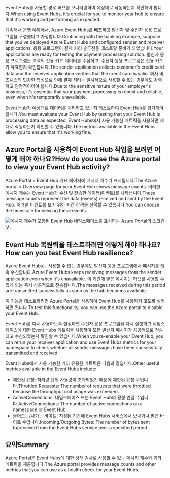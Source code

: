<span data-ttu-id="50bca-101">Event Hubs를 사용할 경우 허브를 모니터링하여 예상대로 작동하는지 확인해야 합니다.</span><span class="sxs-lookup"><span data-stu-id="50bca-101">When using Event Hubs, it's crucial for you to monitor your hub to ensure that it's working and performing as expected.</span></span>

<span data-ttu-id="50bca-102">계속해서 은행 예제에서, Azure Event Hubs를 배포하고 발신자 및 수신자 응용 프로그램을 구성했다고 가정합니다.</span><span class="sxs-lookup"><span data-stu-id="50bca-102">Continuing with the banking example, suppose that you've deployed Azure Event Hubs and configured sender and receiver applications.</span></span> <span data-ttu-id="50bca-103">응용 프로그램이 결제 처리 솔루션을 테스트할 준비가 되었습니다.</span><span class="sxs-lookup"><span data-stu-id="50bca-103">Your applications are ready for testing the payment processing solution.</span></span> <span data-ttu-id="50bca-104">발신자 응용 프로그램은 고객의 신용 카드 데이터를 수집하고, 수신자 응용 프로그램은 신용 카드가 유효한지 확인합니다.</span><span class="sxs-lookup"><span data-stu-id="50bca-104">The sender application collects customer's credit card data and the receiver application verifies that the credit card is valid.</span></span> <span data-ttu-id="50bca-105">회사 비즈니스의 민감한 특성으로 인해 결제 처리는 일시적으로 사용할 수 없는 경우에도 강력하고 안정적이어야 합니다.</span><span class="sxs-lookup"><span data-stu-id="50bca-105">Due to the sensitive nature of your employer's business, it's essential that your payment processing is robust and reliable, even when it's temporarily unavailable.</span></span>

<span data-ttu-id="50bca-106">Event Hub가 예상대로 데이터를 처리하고 있는지 테스트하여 Event Hub를 평가해야 합니다.</span><span class="sxs-lookup"><span data-stu-id="50bca-106">You must evaluate your Event Hub by testing that your Event Hub is processing data as expected.</span></span> <span data-ttu-id="50bca-107">Event Hubs에서 사용 가능한 메트릭을 사용하면 제대로 작동하는지 확인할 수 있습니다.</span><span class="sxs-lookup"><span data-stu-id="50bca-107">The metrics available in the Event Hubs allow you to ensure that it's working fine.</span></span>

## <a name="how-do-you-use-the-azure-portal-to-view-your-event-hub-activity"></a><span data-ttu-id="50bca-108">Azure Portal을 사용하여 Event Hub 작업을 보려면 어떻게 해야 하나요?</span><span class="sxs-lookup"><span data-stu-id="50bca-108">How do you use the Azure portal to view your Event Hub activity?</span></span>

<span data-ttu-id="50bca-109">Azure Portal > Event Hub 개요 페이지에 메시지 개수가 표시됩니다.</span><span class="sxs-lookup"><span data-stu-id="50bca-109">The Azure portal > Overview page for your Event Hub shows message counts.</span></span> <span data-ttu-id="50bca-110">이러한 메시지 개수는 Event Hub가 수신 및 전송한 데이터(이벤트)를 나타냅니다.</span><span class="sxs-lookup"><span data-stu-id="50bca-110">These message counts represent the data (events) received and sent by the Event Hub.</span></span> <span data-ttu-id="50bca-111">이러한 이벤트를 보기 위한 시간 간격을 선택할 수 있습니다.</span><span class="sxs-lookup"><span data-stu-id="50bca-111">You can choose the timescale for viewing these events.</span></span>

![메시지 개수가 포함된 Event Hub 네임스페이스를 표시하는 Azure Portal의 스크린샷.](../media/6-view-messages.png)

## <a name="how-can-you-test-event-hub-resilience"></a><span data-ttu-id="50bca-113">Event Hub 복원력을 테스트하려면 어떻게 해야 하나요?</span><span class="sxs-lookup"><span data-stu-id="50bca-113">How can you test Event Hub resilience?</span></span>

<span data-ttu-id="50bca-114">Azure Event Hubs는 사용할 수 없는 경우에도 발신자 응용 프로그램에서 메시지를 계속 수신합니다.</span><span class="sxs-lookup"><span data-stu-id="50bca-114">Azure Event Hubs keeps receiving messages from the sender application even when it's unavailable.</span></span> <span data-ttu-id="50bca-115">이 기간에 받은 메시지는 허브를 사용할 수 있게 되는 즉시 성공적으로 전송됩니다.</span><span class="sxs-lookup"><span data-stu-id="50bca-115">The messages received during this period are transmitted successfully as soon as the hub becomes available.</span></span>

<span data-ttu-id="50bca-116">이 기능을 테스트하려면 Azure Portal을 사용하여 Event Hub를 사용하지 않도록 설정하면 됩니다.</span><span class="sxs-lookup"><span data-stu-id="50bca-116">To test this functionality, you can use the Azure portal to disable your Event Hub.</span></span>

<span data-ttu-id="50bca-117">Event Hub를 다시 사용하도록 설정하면 수신자 응용 프로그램을 다시 실행하고 네임스페이스에 대한 Event Hubs 메트릭을 사용하여 모든 발신자 메시지가 성공적으로 전송되고 수신되었는지 확인할 수 있습니다.</span><span class="sxs-lookup"><span data-stu-id="50bca-117">When you re-enable your Event Hub, you can rerun your receiver application and use Event Hubs metrics for your namespace to check whether all sender messages have been successfully transmitted and received.</span></span>

<span data-ttu-id="50bca-118">Event Hubs에서 사용 가능한 기타 유용한 메트릭은 다음과 같습니다.</span><span class="sxs-lookup"><span data-stu-id="50bca-118">Other useful metrics available in the Event Hubs include:</span></span>

- <span data-ttu-id="50bca-119">제한된 요청: 처리량 단위 사용량이 초과되었기 때문에 제한된 요청 수입니다.</span><span class="sxs-lookup"><span data-stu-id="50bca-119">Throttled Requests: The number of requests that were throttled because the throughput unit usage was exceeded.</span></span>
- <span data-ttu-id="50bca-120">ActiveConnections: 네임스페이스 또는 Event Hub의 활성 연결 수입니다.</span><span class="sxs-lookup"><span data-stu-id="50bca-120">ActiveConnections: The number of active connections on a namespace or Event Hub.</span></span>
- <span data-ttu-id="50bca-121">들어오는/나가는 바이트: 지정된 기간에 Event Hubs 서비스에서 보내거나 받은 바이트 수입니다.</span><span class="sxs-lookup"><span data-stu-id="50bca-121">Incoming/Outgoing Bytes: The number of bytes sent to/received from the Event Hubs service over a specified period.</span></span>

## <a name="summary"></a><span data-ttu-id="50bca-122">요약</span><span class="sxs-lookup"><span data-stu-id="50bca-122">Summary</span></span>

<span data-ttu-id="50bca-123">Azure Portal은 Event Hubs에 대한 상태 검사로 사용할 수 있는 메시지 개수와 기타 메트릭을 제공합니다.</span><span class="sxs-lookup"><span data-stu-id="50bca-123">The Azure portal provides message counts and other metrics that you can use as a health check for your Event Hubs.</span></span>
